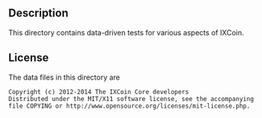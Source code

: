 Description
------------

This directory contains data-driven tests for various aspects of IXCoin.

License
--------

The data files in this directory are

    Copyright (c) 2012-2014 The IXCoin Core developers
    Distributed under the MIT/X11 software license, see the accompanying
    file COPYING or http://www.opensource.org/licenses/mit-license.php.

